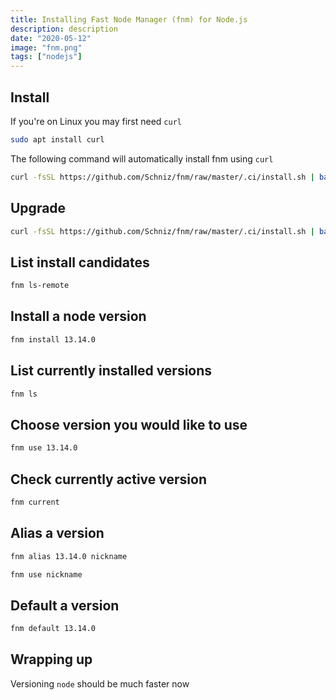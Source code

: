 ```yaml
---
title: Installing Fast Node Manager (fnm) for Node.js
description: description
date: "2020-05-12"
image: "fnm.png"
tags: ["nodejs"]
---
```


## Install

If you're on Linux you may first need `curl`

```sh
sudo apt install curl
```

The following command will automatically install fnm using `curl`

```sh
curl -fsSL https://github.com/Schniz/fnm/raw/master/.ci/install.sh | bash -s -- --install-dir $HOME/.local/bin
```

## Upgrade

```sh
curl -fsSL https://github.com/Schniz/fnm/raw/master/.ci/install.sh | bash -s -- --install-dir $HOME/.local/bin --skip-shell
```

## List install candidates

```sh
fnm ls-remote
```

## Install a node version

```sh
fnm install 13.14.0
```

## List currently installed versions

```sh
fnm ls
```

## Choose version you would like to use

```sh
fnm use 13.14.0
```

## Check currently active version

```sh
fnm current
```

## Alias a version

```sh
fnm alias 13.14.0 nickname

fnm use nickname
```

## Default a version

```sh
fnm default 13.14.0
```

## Wrapping up

Versioning `node` should be much faster now
